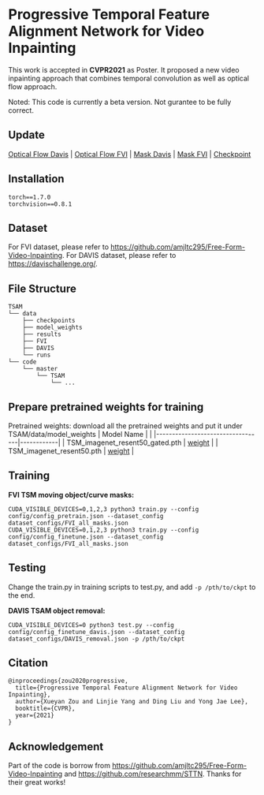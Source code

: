 # Progressive Temporal Feature Alignment Network for Video Inpainting

This work is accepted in **CVPR2021** as Poster. It proposed a new video inpainting approach that combines temporal convolution as well as optical flow approach. 

Noted: This code is currently a beta version. Not gurantee to be fully correct.

## Update
[Optical Flow Davis](https://drive.google.com/file/d/1oi7cEGM0vFy5cWAdglvXi_r2g7ewuMPG/view?usp=sharing)
|
[Optical Flow FVI](https://drive.google.com/file/d/1DPsxfXcp_JRnfMTK7sOd6o7-w-NEaMiA/view?usp=sharing)
|
[Mask Davis](https://drive.google.com/file/d/1wFGea38g0SktmWymk1If5h3ESbxRvA66/view?usp=sharing)
|
[Mask FVI](https://drive.google.com/file/d/1FHFwuYjY8ovqSvmnt_cKtHW8VO_TgR_D/view?usp=sharing)
|
[Checkpoint](https://drive.google.com/file/d/17PN5aB34M-TkGP5jwCrcQRo76TNbfMu-/view?usp=sharing)

## Installation
```
torch==1.7.0
torchvision==0.8.1
```

## Dataset
For FVI dataset, please refer to https://github.com/amjltc295/Free-Form-Video-Inpainting.
For DAVIS dataset, please refer to https://davischallenge.org/.

## File Structure
```
TSAM
└── data
    ├── checkpoints
    ├── model_weights
    ├── results
    ├── FVI
    ├── DAVIS    
    └── runs
└── code
    └── master
        └── TSAM
            └── ...
```

## Prepare pretrained weights for training

Pretrained weights: download all the pretrained weights and put it under TSAM/data/model_weights
| Model Name                       |            | 
|----------------------------------|------------|
| TSM_imagenet_resent50_gated.pth | [weight](https://drive.google.com/file/d/1qTasW27vfxV80eIxuK--F-yfKtp-bc9F/view?usp=sharing) |
| TSM_imagenet_resent50.pth | [weight](https://drive.google.com/file/d/1rj3ualxhVO_1McAWJL8p2mjib0GdgMFD/view?usp=sharing) |


## Training
**FVI TSM moving object/curve masks:**
```
CUDA_VISIBLE_DEVICES=0,1,2,3 python3 train.py --config config/config_pretrain.json --dataset_config dataset_configs/FVI_all_masks.json
CUDA_VISIBLE_DEVICES=0,1,2,3 python3 train.py --config config/config_finetune.json --dataset_config dataset_configs/FVI_all_masks.json
```

## Testing
Change the train.py in training scripts to test.py, and add ```-p /pth/to/ckpt``` to the end.

**DAVIS TSAM object removal:**
```
CUDA_VISIBLE_DEVICES=0 python3 test.py --config config/config_finetune_davis.json --dataset_config dataset_configs/DAVIS_removal.json -p /pth/to/ckpt
```

## Citation
```
@inproceedings{zou2020progressive,
  title={Progressive Temporal Feature Alignment Network for Video Inpainting},
  author={Xueyan Zou and Linjie Yang and Ding Liu and Yong Jae Lee},
  booktitle={CVPR},
  year={2021}
}
```

## Acknowledgement
Part of the code is borrow from https://github.com/amjltc295/Free-Form-Video-Inpainting and https://github.com/researchmm/STTN. Thanks for their great works!
